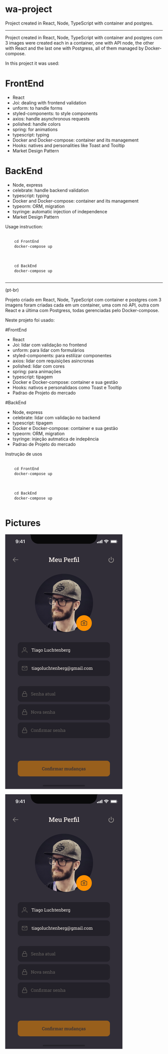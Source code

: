 # wa-project
Project created in React, Node, TypeScript with container and postgres.

***

Project created in React, Node, TypeScript with container and postgres com 3 images were created each in a container, one with API node, the other with React and the last one with Postgress, all of them managed by Docker-compose.

In this project it was used:

# FrontEnd

- React
- Joi: dealing with frontend validation
- unform: to handle forms
- styled-components: to style components
- axios: handle asynchronous requests
- polished: handle colors
- spring: for animations
- typescript: typing
- Docker and Docker-compose: container and its management
- Hooks: natives and personalities like Toast and Tooltip
- Market Design Pattern

# BackEnd

- Node, express
- celebrate: handle backend validation
- typescript: typing
- Docker and Docker-compose: container and its management
- typeorm: ORM, migration
- tsyringe: automatic injection of independence
- Market Design Pattern

Usage instruction:

```

    cd FrontEnd
    docker-compose up
 
```

```

    cd BackEnd
    docker-compose up
 
```

****

(pt-br)

Projeto criado em React, Node, TypeScript com container e postgres com 3 imagens foram criadas cada em um container, uma com nó API, outra com React e a última com Postgress, todas gerenciadas pelo Docker-compose.

Neste projeto foi usado:

#FrontEnd

- React
- Joi: lidar com validação no frontend
- unform: para lidar com formulários
- styled-components:  para estilizar componentes
- axios: lidar com requisições asincronas
- polished: lidar com  cores
- spring: para animações
- typescript: tipagem
- Docker e Docker-compose: container e sua gestão
- Hooks: nativos e personalidaos como Toast e Tooltip
- Padrao de Projeto do mercado  

#BackEnd

- Node, express
- celebrate: lidar com validação no backend
- typescript: tipagem
- Docker e Docker-compose: container e sua gestão
- typeorm:  ORM, migration
- tsyringe: injeção autmatica de indepência
- Padrao de Projeto do mercado


Instrução de usos

```

    cd FrontEnd
    docker-compose up
 
```

```

    cd BackEnd
    docker-compose up
 
```


# Pictures

![alt text](https://github.com/rafaelfernandesbrgo/FullStack-NodeJs-React-ReactNative-GoBarber/blob/main/Mobile/arts/Art%20GoBarber%20Mobile%20(8).png)

![alt text](https://github.com/rafaelfernandesbrgo/FullStack-NodeJs-React-ReactNative-GoBarber/blob/main/Mobile/arts/Art%20GoBarber%20Mobile%20(8).png)




    
